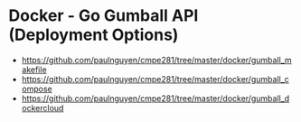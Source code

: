 

# Docker - Go Gumball API (Deployment Options)

* https://github.com/paulnguyen/cmpe281/tree/master/docker/gumball_makefile
* https://github.com/paulnguyen/cmpe281/tree/master/docker/gumball_compose
* https://github.com/paulnguyen/cmpe281/tree/master/docker/gumball_dockercloud


